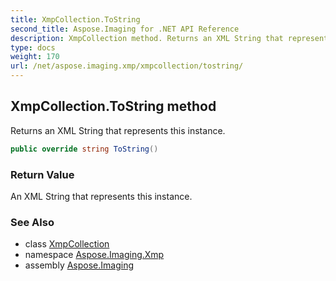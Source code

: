 ```yaml
---
title: XmpCollection.ToString
second_title: Aspose.Imaging for .NET API Reference
description: XmpCollection method. Returns an XML String that represents this instance
type: docs
weight: 170
url: /net/aspose.imaging.xmp/xmpcollection/tostring/
---
```

## XmpCollection.ToString method

Returns an XML String that represents this instance.

```csharp
public override string ToString()
```

### Return Value

An XML String that represents this instance.

### See Also

* class [XmpCollection](../)
* namespace [Aspose.Imaging.Xmp](../../xmpcollection/)
* assembly [Aspose.Imaging](../../../)


